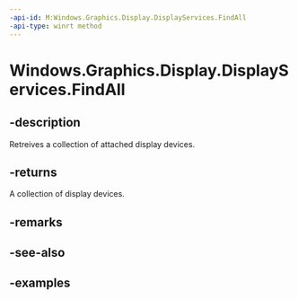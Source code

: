 ```yaml
---
-api-id: M:Windows.Graphics.Display.DisplayServices.FindAll
-api-type: winrt method
---
```


# Windows.Graphics.Display.DisplayServices.FindAll

<!--
public static Windows.Graphics.DisplayId[] FindAll ();
-->

## -description

Retreives a collection of attached display devices.

## -returns

A collection of display devices.

## -remarks

## -see-also

## -examples



